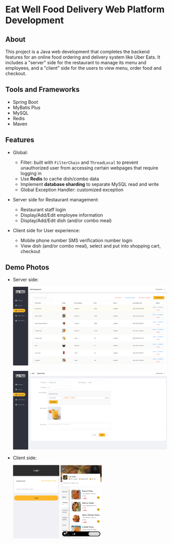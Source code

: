 # Eat Well Food Delivery Web Platform Development

## About

This project is a Java web development that completes the backend features for an online food ordering and delivery system like Uber Eats. It includes a "server" side for the restaurant to manage its menu and employees, and a "client" side for the users to view menu, order food and checkout.

## Tools and Frameworks

- Spring Boot
- MyBatis Plus
- MySQL
- Redis
- Maven

## Features

- Global:
  - Filter: built with `FilterChain` and `ThreadLocal` to prevent unauthorized user from accessing certain webpages that require logging in
  - Use **Redis** to cache dish/combo data
  - Implement **database sharding** to separate MySQL read and write
  - Global Exception Handler: customized exception

- Server side for Restaurant management:
  - Restaurant staff login
  - Display/Add/Edit employee information
  - Display/Add/Edit dish (and/or combo meal)

- Client side for User experience:
  - Mobile phone number SMS verification number login
  - View dish (and/or combo meal), select and put into shopping cart, checkout

## Demo Photos

- Server side:

    ![web_interface](/demo/web_interface.png)

    ![web_adddish](/demo/web_adddish.png)

- Client side:

    <img src="/demo/mobile_login.png" width=30% height=30%>

    <img src="/demo/mobile_interface.png" width=26.7% height=26.7%>

